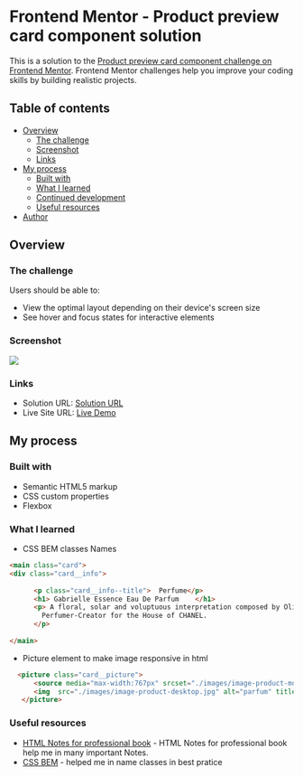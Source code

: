 # Frontend Mentor - Product preview card component solution

This is a solution to the [Product preview card component challenge on Frontend Mentor](https://www.frontendmentor.io/challenges/product-preview-card-component-GO7UmttRfa). Frontend Mentor challenges help you improve your coding skills by building realistic projects. 

## Table of contents

- [Overview](#overview)
  - [The challenge](#the-challenge)
  - [Screenshot](#screenshot)
  - [Links](#links)
- [My process](#my-process)
  - [Built with](#built-with)
  - [What I learned](#what-i-learned)
  - [Continued development](#continued-development)
  - [Useful resources](#useful-resources)
- [Author](#author)

## Overview

### The challenge

Users should be able to:

- View the optimal layout depending on their device's screen size
- See hover and focus states for interactive elements

### Screenshot

![](./screenshot.jpg)


### Links

- Solution URL: [Solution URL](https://www.frontendmentor.io/solutions/product-preview-card-component-kJXMnUMI9F)
- Live Site URL: [Live Demo](https://zenab12.github.io/Product_preview_card_component/)

## My process

### Built with

- Semantic HTML5 markup
- CSS custom properties
- Flexbox

### What I learned

- CSS BEM classes Names 

```html
<main class="card">
<div class="card__info">
  
      <p class="card__info--title">  Perfume</p>
      <h1> Gabrielle Essence Eau De Parfum    </h1>
      <p> A floral, solar and voluptuous interpretation composed by Olivier Polge, 
        Perfumer-Creator for the House of CHANEL. 
      </p>
  
</main>
```

- Picture element to make image responsive in html

```html
  <picture class="card__picture">
      <source media="max-width:767px" srcset="./images/image-product-mobile.jpg" alt=" Gabrielle Essence Eau De Parfum   ">
      <img  src="./images/image-product-desktop.jpg" alt="parfum" title=" Gabrielle Essence Eau De Parfum  ">
   </picture>  
```

### Useful resources

- [HTML Notes for professional book](https://www.computer-pdf.com/web-programming/html/827-tutorial-html5-notes-for-professionals-book.html) - HTML Notes for professional book help me in many important Notes.
- [CSS BEM](https://www.freecodecamp.org/news/css-naming-conventions-that-will-save-you-hours-of-debugging-35cea737d849/) - helped me in name classes in best pratice

